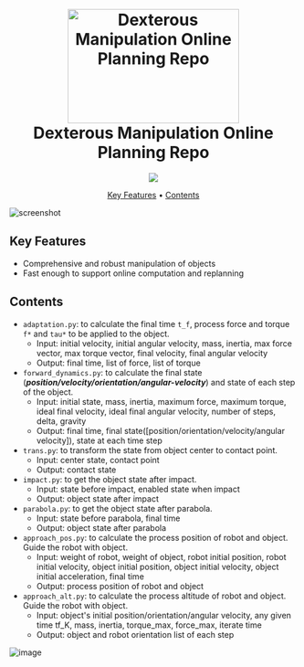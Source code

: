
<h1 align="center">
  <br>
  <a href="https://www.tencent.com/zh-cn/business/robotics.html"><img src="https://avatars.githubusercontent.com/u/87681266?s=280&v=4" alt="Dexterous Manipulation Online Planning Repo" width="300", height="200"></a>
  <br>
  Dexterous Manipulation Online Planning Repo
  <br>
</h1>

<!-- <h4 align="center">A minimal Markdown Editor desktop app built on top of <a href="http://electron.atom.io" target="_blank">Electron</a>.</h4> -->

<p align="center">
  <a href="https://github.com/leishi23"><img src="https://badges.gitter.im/amitmerchant1990/electron-markdownify.svg"></a>
</p>

<p align="center">
  <a href="#key-features">Key Features</a> •
  <a href="#Contents">Contents</a> 
</p>

![screenshot](https://media1.giphy.com/media/3mfxH0nbfVFLt1gTpq/giphy.gif)

## Key Features

* Comprehensive and robust manipulation of objects
* Fast enough to support online computation and replanning

## Contents

- `adaptation.py`: to calculate the final time `t_f`, process force and torque `f*` and `tau*` to be applied to the object.
  - Input: initial velocity, initial angular velocity, mass, inertia, max force vector, max torque vector, final velocity, final angular velocity
  - Output: final time, list of force, list of torque
- `forward_dynamics.py`: to calculate the final state (**_position/velocity/orientation/angular-velocity_**) and state of each step of the object.
  - Input: initial state, mass, inertia, maximum force, maximum torque, ideal final velocity, ideal final angular velocity, number of steps, delta,  gravity
  - Output: final time, final state([position/orientation/velocity/angular velocity]), state at each time step
- `trans.py`: to transform the state from object center to contact point.
  - Input: center state, contact point
  - Output: contact state
- `impact.py`: to get the object state after impact.
    - Input: state before impact, enabled state when impact
    - Output: object state after impact
- `parabola.py`: to get the object state after parabola.
    - Input: state before parabola, final time 
    - Output: object state after parabola
- `approach_pos.py`: to calculate the process position of robot and object. Guide the robot with object.
  - Input: weight of robot, weight of object, robot initial position, robot initial velocity, object initial position, object initial velocity, object initial acceleration, final time 
  - Output: process position of robot and object
- `approach_alt.py`: to calculate the process altitude of robot and object. Guide the robot with object.
  - Input: object's initial position/orientation/angular velocity, any given time tf_K, mass, inertia, torque_max, force_max, iterate time
  - Output: object and robot orientation list of each step

![image](https://github.com/leishi23/Dexterous-Manipulation-Online-Planning-/blob/a03ed1f43899ce9c5fd3154e3895dc781b1dbcd4/structure.png)

<!-- ## Download

You can [download](https://github.com/amitmerchant1990/electron-markdownify/releases/tag/v1.2.0) the latest installable version of Markdownify for Windows, macOS and Linux.

## Emailware

Markdownify is an [emailware](https://en.wiktionary.org/wiki/emailware). Meaning, if you liked using this app or it has helped you in any way, I'd like you send me an email at <bullredeyes@gmail.com> about anything you'd want to say about this software. I'd really appreciate it!

## Credits

This software uses the following open source packages:

- [Electron](http://electron.atom.io/)
- [Node.js](https://nodejs.org/)
- [Marked - a markdown parser](https://github.com/chjj/marked)
- [showdown](http://showdownjs.github.io/showdown/)
- [CodeMirror](http://codemirror.net/)
- Emojis are taken from [here](https://github.com/arvida/emoji-cheat-sheet.com)
- [highlight.js](https://highlightjs.org/)

## Related

[markdownify-web](https://github.com/amitmerchant1990/markdownify-web) - Web version of Markdownify

## Support

<a href="https://www.buymeacoffee.com/5Zn8Xh3l9" target="_blank"><img src="https://www.buymeacoffee.com/assets/img/custom_images/purple_img.png" alt="Buy Me A Coffee" style="height: 41px !important;width: 174px !important;box-shadow: 0px 3px 2px 0px rgba(190, 190, 190, 0.5) !important;-webkit-box-shadow: 0px 3px 2px 0px rgba(190, 190, 190, 0.5) !important;" ></a>

<p>Or</p> 

<a href="https://www.patreon.com/amitmerchant">
	<img src="https://c5.patreon.com/external/logo/become_a_patron_button@2x.png" width="160">
</a> -->

<!-- ## You may also like...

- [Pomolectron](https://github.com/amitmerchant1990/pomolectron) - A pomodoro app
- [Correo](https://github.com/amitmerchant1990/correo) - A menubar/taskbar Gmail App for Windows and macOS

## License

MIT

---

> [amitmerchant.com](https://www.amitmerchant.com) &nbsp;&middot;&nbsp;
> GitHub [@amitmerchant1990](https://github.com/amitmerchant1990) &nbsp;&middot;&nbsp;
> Twitter [@amit_merchant](https://twitter.com/amit_merchant) -->

